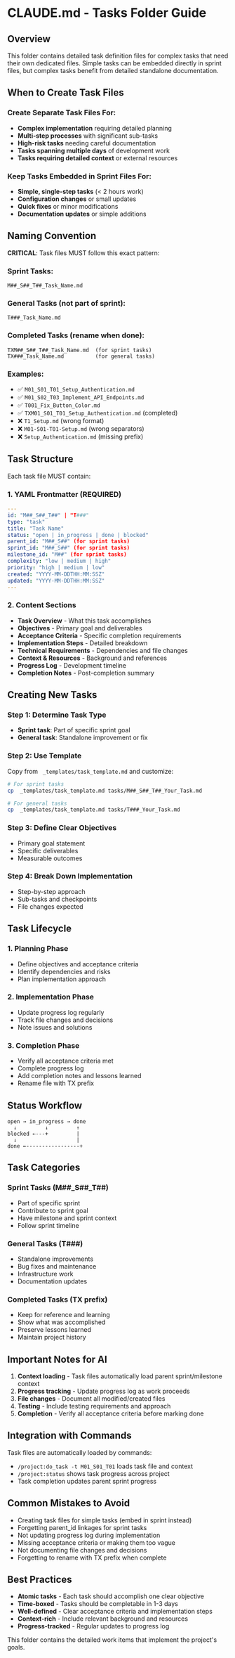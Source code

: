 # CLAUDE.md - Tasks Folder Guide

## Overview
This folder contains detailed task definition files for complex tasks that need their own dedicated files. Simple tasks can be embedded directly in sprint files, but complex tasks benefit from detailed standalone documentation.

## When to Create Task Files

### Create Separate Task Files For:
- **Complex implementation** requiring detailed planning
- **Multi-step processes** with significant sub-tasks
- **High-risk tasks** needing careful documentation
- **Tasks spanning multiple days** of development work
- **Tasks requiring detailed context** or external resources

### Keep Tasks Embedded in Sprint Files For:
- **Simple, single-step tasks** (< 2 hours work)
- **Configuration changes** or small updates
- **Quick fixes** or minor modifications
- **Documentation updates** or simple additions

## Naming Convention
**CRITICAL**: Task files MUST follow this exact pattern:

### Sprint Tasks:
```
M##_S##_T##_Task_Name.md
```

### General Tasks (not part of sprint):
```
T###_Task_Name.md
```

### Completed Tasks (rename when done):
```
TXM##_S##_T##_Task_Name.md  (for sprint tasks)
TX###_Task_Name.md          (for general tasks)
```

### Examples:
- ✅ `M01_S01_T01_Setup_Authentication.md`
- ✅ `M01_S02_T03_Implement_API_Endpoints.md`
- ✅ `T001_Fix_Button_Color.md`
- ✅ `TXM01_S01_T01_Setup_Authentication.md` (completed)
- ❌ `T1_Setup.md` (wrong format)
- ❌ `M01-S01-T01-Setup.md` (wrong separators)
- ❌ `Setup_Authentication.md` (missing prefix)

## Task Structure
Each task file MUST contain:

### 1. YAML Frontmatter (REQUIRED)
```yaml
---
id: "M##_S##_T##" | "T###"
type: "task"
title: "Task Name"
status: "open | in_progress | done | blocked"
parent_id: "M##_S##" (for sprint tasks)
sprint_id: "M##_S##" (for sprint tasks)
milestone_id: "M##" (for sprint tasks)
complexity: "low | medium | high"
priority: "high | medium | low"
created: "YYYY-MM-DDTHH:MM:SSZ"
updated: "YYYY-MM-DDTHH:MM:SSZ"
---
```

### 2. Content Sections
- **Task Overview** - What this task accomplishes
- **Objectives** - Primary goal and deliverables
- **Acceptance Criteria** - Specific completion requirements
- **Implementation Steps** - Detailed breakdown
- **Technical Requirements** - Dependencies and file changes
- **Context & Resources** - Background and references
- **Progress Log** - Development timeline
- **Completion Notes** - Post-completion summary

## Creating New Tasks

### Step 1: Determine Task Type
- **Sprint task**: Part of specific sprint goal
- **General task**: Standalone improvement or fix

### Step 2: Use Template
Copy from ` _templates/task_template.md` and customize:
```bash
# For sprint tasks
cp  _templates/task_template.md tasks/M##_S##_T##_Your_Task.md

# For general tasks
cp  _templates/task_template.md tasks/T###_Your_Task.md
```

### Step 3: Define Clear Objectives
- Primary goal statement
- Specific deliverables
- Measurable outcomes

### Step 4: Break Down Implementation
- Step-by-step approach
- Sub-tasks and checkpoints
- File changes expected

## Task Lifecycle

### 1. Planning Phase
- Define objectives and acceptance criteria
- Identify dependencies and risks
- Plan implementation approach

### 2. Implementation Phase
- Update progress log regularly
- Track file changes and decisions
- Note issues and solutions

### 3. Completion Phase
- Verify all acceptance criteria met
- Complete progress log
- Add completion notes and lessons learned
- Rename file with TX prefix

## Status Workflow
```
open → in_progress → done
  ↓         ↓         ↑
blocked ←---+         |
  ↓                   |
done ←-----------------+
```

## Task Categories

### Sprint Tasks (M##_S##_T##)
- Part of specific sprint
- Contribute to sprint goal
- Have milestone and sprint context
- Follow sprint timeline

### General Tasks (T###)
- Standalone improvements
- Bug fixes and maintenance
- Infrastructure work
- Documentation updates

### Completed Tasks (TX prefix)
- Keep for reference and learning
- Show what was accomplished
- Preserve lessons learned
- Maintain project history

## Important Notes for AI

1. **Context loading** - Task files automatically load parent sprint/milestone context
2. **Progress tracking** - Update progress log as work proceeds
3. **File changes** - Document all modified/created files
4. **Testing** - Include testing requirements and approach
5. **Completion** - Verify all acceptance criteria before marking done

## Integration with Commands
Task files are automatically loaded by commands:
- `/project:do_task -t M01_S01_T01` loads task file and context
- `/project:status` shows task progress across project
- Task completion updates parent sprint progress

## Common Mistakes to Avoid
- Creating task files for simple tasks (embed in sprint instead)
- Forgetting parent_id linkages for sprint tasks
- Not updating progress log during implementation
- Missing acceptance criteria or making them too vague
- Not documenting file changes and decisions
- Forgetting to rename with TX prefix when complete

## Best Practices
- **Atomic tasks** - Each task should accomplish one clear objective
- **Time-boxed** - Tasks should be completable in 1-3 days
- **Well-defined** - Clear acceptance criteria and implementation steps
- **Context-rich** - Include relevant background and resources
- **Progress-tracked** - Regular updates to progress log

This folder contains the detailed work items that implement the project's goals.